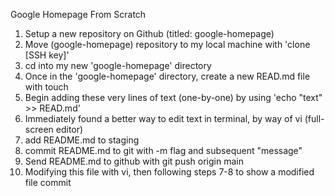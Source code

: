 Google Homepage From Scratch
1. Setup a new repository on Github (titled: google-homepage)
2. Move (google-homepage) repository to my local machine with 'clone [SSH key]'
3. cd into my new 'google-homepage' directory
4. Once in the 'google-homepage' directory, create a new READ.md file with touch
5. Begin adding these very lines of text (one-by-one) by using 'echo "text" >> READ.md'
6. Immediately found a better way to edit text in terminal, by way of vi (full-screen editor)
7. add README.md to staging
8. commit README.md to git with -m flag and subsequent "message"
9. Send README.md to github with git push origin main
10. Modifying this file with vi, then following steps 7-8 to show a modified file commit
